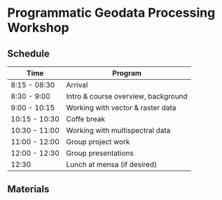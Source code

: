 # Programmatic Geodata Processing Workshop

## Schedule


| Time | Program | 
| ---- | ---- | 
| 8:15 - 08:30 | Arrival     | 
| 8:30 - 9:00 | Intro & course overview, background |
| 9:00 - 10:15 | Working with vector & raster data |
| 10:15 - 10:30 | Coffe break |
| 10:30 - 11:00 | Working with multispectral data |
| 11:00 - 12:00 | Group project work |
| 12:00 - 12:30 | Group presentations |
| 12:30 | Lunch at mensa (if desired) |
 
## Materials
